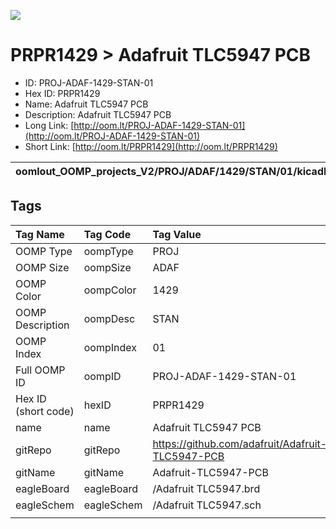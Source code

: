 


  
![][im]
# PRPR1429 > Adafruit TLC5947 PCB

- ID: PROJ-ADAF-1429-STAN-01
- Hex ID: PRPR1429
- Name: Adafruit TLC5947 PCB
- Description: Adafruit TLC5947 PCB
- Long Link: [http://oom.lt/PROJ-ADAF-1429-STAN-01](http://oom.lt/PROJ-ADAF-1429-STAN-01)
- Short Link: [http://oom.lt/PRPR1429](http://oom.lt/PRPR1429)
  

|oomlout_OOMP_projects_V2/PROJ/ADAF/1429/STAN/01/kicadPcb3dFront.png|oomlout_OOMP_projects_V2/PROJ/ADAF/1429/STAN/01/kicadPcb3dBack.png|oomlout_OOMP_projects_V2/PROJ/ADAF/1429/STAN/01/kicadPcb3d.png||
| :---: | :---: | :---: | :---: |

## Tags
  

|Tag Name|Tag Code|Tag Value|
| :--- | :--- | :--- |
|OOMP Type|oompType|PROJ|
|OOMP Size|oompSize|ADAF|
|OOMP Color|oompColor|1429|
|OOMP Description|oompDesc|STAN|
|OOMP Index|oompIndex|01|
|Full OOMP ID|oompID|PROJ-ADAF-1429-STAN-01|
|Hex ID (short code)|hexID|PRPR1429|
|name|name|Adafruit TLC5947 PCB|
|gitRepo|gitRepo|https://github.com/adafruit/Adafruit-TLC5947-PCB|
|gitName|gitName|Adafruit-TLC5947-PCB|
|eagleBoard|eagleBoard|/Adafruit TLC5947.brd|
|eagleSchem|eagleSchem|/Adafruit TLC5947.sch|
||||



[im]: PROJ/ADAF/1429/STAN/01/kicadPcb3d_450.png
